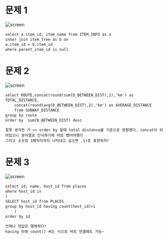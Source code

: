 # 문제 1
![screen](./스크린샷/3주차%20문제1.png)

```
select a.item_id, item_name from ITEM_INFO as a
inner join item_tree as b on
a.item_id = b.item_id
where parent_item_id is null
```

# 문제 2

![screen](./스크린샷/3주차%20문제2.png)

```
select ROUTE,concat(round(sum(D_BETWEEN_DIST),1),'km') as TOTAL_DISTANCE,
    concat(round(avg(D_BETWEEN_DIST),2),'km') as AVERAGE_DISTANCE
    from SUBWAY_DISTANCE
group by route
order by  sum(D_BETWEEN_DIST) desc
```

```
잘못 생각한 거 >> order by 할때 total distance를 기준으로 정렬했다. concat이 되어있으니 문자열로 인식하기에 따로 뺐어야했다
그리고 소숫점 1째자리까지 나타내고 싶으면 ,1)로 표현하자!
```

# 문제 3

![screen](./스크린샷/3주차%20문제%203.png)

```
select id, name, host_id from places
where host_id in
(
SELECT host_id from PLACES
group by host_id having count(host_id)>1
    )
order by id

```
```
언제나 정답은 행복하다!
having 뒤에 count() 써는 식으로 바로 연결해도 가능~
```